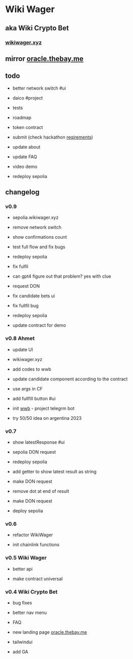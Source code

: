 # Wiki Wager

## aka Wiki Crypto Bet

### [wikiwager.xyz](https://wikiwager.xyz)

## mirror [oracle.thebay.me](https://oracle.thebay.me)

## todo

- better network switch #ui

- daico #project

- tests

- roadmap

- token contract

- submit (check hackathon [reqirements](https://github.com/SxT-Community/chainlink-hackathon))

- update about

- update FAQ

- video demo

- redeploy sepolia

## changelog

### v0.9

- sepolia.wikiwager.xyz

- remove network switch

- show confirmations count

- test full flow and fix bugs

- redeploy sepolia

- fix fulfil

- can gpt4 figure out that problem? yes with clue

- request DON

- fix candidate bets ui

- fix fullfil bug

- redeploy sepolia

- update contract for demo

### v0.8 Ahmet

- update UI

- wikiwager.xyz

- add codes to wwb

- update candidate component according to the contract

- use args in CF

- add fullfill button #ui

- init [wwb](https://t.me/wikiwagerbot) - project telegrm bot

- try 50/50 idea on argentina 2023

### v0.7

- show latestResponse #ui

- sepolia DON request

- redeploy sepolia

- add getter to show latest result as string

- make DON request

- remove dot at end of result

- make DON request

- deploy sepolia

### v0.6

- refactor WikiWager

- init chainlink functions

### v0.5 Wiki Wager

- better api

- make contract universal

### v0.4 Wiki Crypto Bet

- bug fixes

- better nav menu

- FAQ

- new landing page [oracle.thebay.me](https://oracle.thebay.me)

- tailwindui

- add GA
